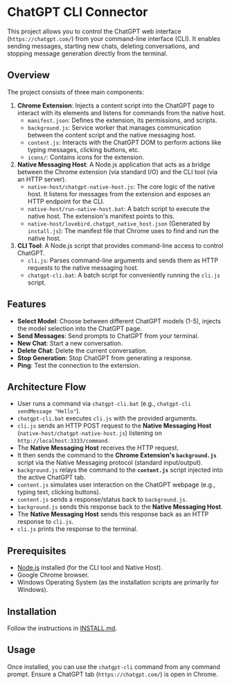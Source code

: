 # ChatGPT CLI Connector

This project allows you to control the ChatGPT web interface (`https://chatgpt.com/`) from your command-line interface (CLI). It enables sending messages, starting new chats, deleting conversations, and stopping message generation directly from the terminal.

## Overview

The project consists of three main components:

1.  **Chrome Extension**: Injects a content script into the ChatGPT page to interact with its elements and listens for commands from the native host.
    * `manifest.json`: Defines the extension, its permissions, and scripts.
    * `background.js`: Service worker that manages communication between the content script and the native messaging host.
    * `content.js`: Interacts with the ChatGPT DOM to perform actions like typing messages, clicking buttons, etc.
    * `icons/`: Contains icons for the extension.
2.  **Native Messaging Host**: A Node.js application that acts as a bridge between the Chrome extension (via standard I/O) and the CLI tool (via an HTTP server).
    * `native-host/chatgpt-native-host.js`: The core logic of the native host. It listens for messages from the extension and exposes an HTTP endpoint for the CLI.
    * `native-host/run-native-host.bat`: A batch script to execute the native host. The extension's manifest points to this.
    * `native-host/lovebird.chatgpt_native_host.json` (Generated by `install.js`): The manifest file that Chrome uses to find and run the native host.
3.  **CLI Tool**: A Node.js script that provides command-line access to control ChatGPT.
    * `cli.js`: Parses command-line arguments and sends them as HTTP requests to the native messaging host.
    * `chatgpt-cli.bat`: A batch script for conveniently running the `cli.js` script.

## Features

* **Select Model**: Choose between different ChatGPT models (1-5), injects the model selection into the ChatGPT page.
* **Send Messages**: Send prompts to ChatGPT from your terminal.
* **New Chat**: Start a new conversation.
* **Delete Chat**: Delete the current conversation.
* **Stop Generation**: Stop ChatGPT from generating a response.
* **Ping**: Test the connection to the extension.

## Architecture Flow

* User runs a command via `chatgpt-cli.bat` (e.g., `chatgpt-cli sendMessage "Hello"`).
* `chatgpt-cli.bat` executes `cli.js` with the provided arguments.
* `cli.js` sends an HTTP POST request to the **Native Messaging Host** (`native-host/chatgpt-native-host.js`) listening on `http://localhost:3333/command`.
* The **Native Messaging Host** receives the HTTP request.
* It then sends the command to the **Chrome Extension's `background.js`** script via the Native Messaging protocol (standard input/output).
* `background.js` relays the command to the **`content.js`** script injected into the active ChatGPT tab.
* `content.js` simulates user interaction on the ChatGPT webpage (e.g., typing text, clicking buttons).
* `content.js` sends a response/status back to `background.js`.
* `background.js` sends this response back to the **Native Messaging Host**.
* The **Native Messaging Host** sends this response back as an HTTP response to `cli.js`.
* `cli.js` prints the response to the terminal.

## Prerequisites

* [Node.js](https://nodejs.org/) installed (for the CLI tool and Native Host).
* Google Chrome browser.
* Windows Operating System (as the installation scripts are primarily for Windows).

## Installation

Follow the instructions in [INSTALL.md](./INSTALL.md). 

## Usage

Once installed, you can use the `chatgpt-cli` command from any command prompt. Ensure a ChatGPT tab (`https://chatgpt.com/`) is open in Chrome.
